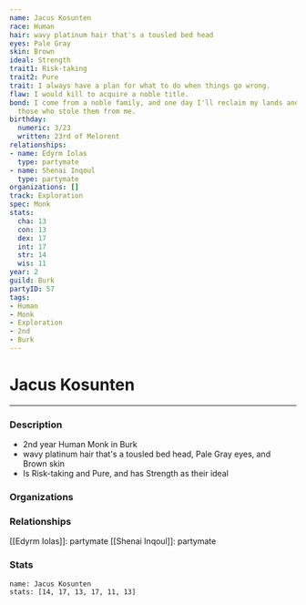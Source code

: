 ```yaml
---
name: Jacus Kosunten
race: Human
hair: wavy platinum hair that's a tousled bed head
eyes: Pale Gray
skin: Brown
ideal: Strength
trait1: Risk-taking
trait2: Pure
trait: I always have a plan for what to do when things go wrong.
flaw: I would kill to acquire a noble title.
bond: I come from a noble family, and one day I'll reclaim my lands and title from
  those who stole them from me.
birthday:
  numeric: 3/23
  written: 23rd of Melorent
relationships:
- name: Edyrm Iolas
  type: partymate
- name: Shenai Inqoul
  type: partymate
organizations: []
track: Exploration
spec: Monk
stats:
  cha: 13
  con: 13
  dex: 17
  int: 17
  str: 14
  wis: 11
year: 2
guild: Burk
partyID: 57
tags:
- Human
- Monk
- Exploration
- 2nd
- Burk
---
```

# Jacus Kosunten
---
### Description
- 2nd year Human Monk in Burk
- wavy platinum hair that's a tousled bed head, Pale Gray eyes, and Brown skin
- Is Risk-taking and Pure, and has Strength as their ideal

### Organizations
### Relationships
[[Edyrm Iolas]]: partymate
[[Shenai Inqoul]]: partymate
### Stats
```statblock
name: Jacus Kosunten
stats: [14, 17, 13, 17, 11, 13]
```
